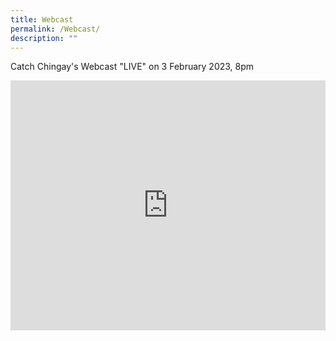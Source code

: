 ```yaml
---
title: Webcast
permalink: /Webcast/
description: ""
---
```


Catch Chingay's Webcast "LIVE" on 3 February 2023, 8pm

<div>
<iframe width="100%" height="400rem" src="https://www.youtube.com/embed/SNOEUaoSB5s" title="YouTube video player" frameborder="0" allow="accelerometer; autoplay; clipboard-write; encrypted-media; gyroscope; picture-in-picture; web-share" allowfullscreen></iframe></div>